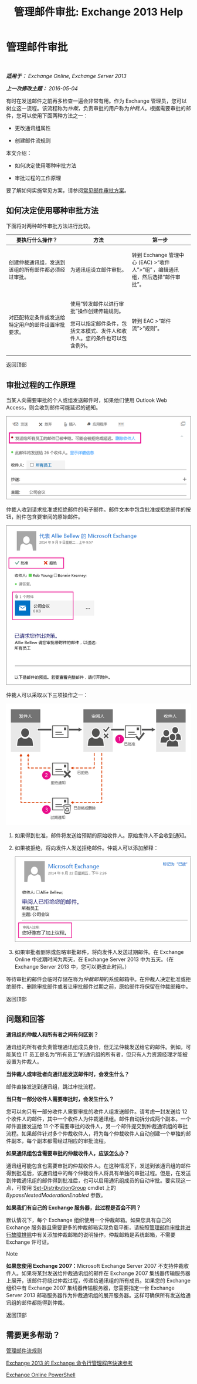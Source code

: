 ﻿---
title: '管理邮件审批: Exchange 2013 Help'
TOCTitle: 管理邮件审批
ms:assetid: 43a89f71-8002-4cb0-b3c8-1c2b2597f227
ms:mtpsurl: https://technet.microsoft.com/zh-cn/library/Dd297936(v=EXCHG.150)
ms:contentKeyID: 50490388
ms.date: 01/11/2018
mtps_version: v=EXCHG.150
ms.translationtype: HT
---

# 管理邮件审批

 

_**适用于：** Exchange Online, Exchange Server 2013_

_**上一次修改主题：** 2016-05-04_

有时在发送邮件之前再多检查一遍会非常有用。作为 Exchange 管理员，您可以树立这一流程。该流程称为*仲裁*，负责审批的用户称为*仲裁人*。根据需要审批的邮件，您可以使用下面两种方法之一：

  - 更改通讯组属性

  - 创建邮件流规则

本文介绍：

  - 如何决定使用哪种审批方法

  - 审批过程的工作原理

要了解如何实施常见方案，请参阅[常见邮件审批方案](common-message-approval-scenarios-exchange-2013-help.md)。

## 如何决定使用哪种审批方法

下面将对两种邮件审批方法进行比较。


<table>
<colgroup>
<col style="width: 33%" />
<col style="width: 33%" />
<col style="width: 33%" />
</colgroup>
<thead>
<tr class="header">
<th>要执行什么操作？</th>
<th>方法</th>
<th>第一步</th>
</tr>
</thead>
<tbody>
<tr class="odd">
<td><p>创建仲裁通讯组，发送到该组的所有邮件都必须经过审批。</p></td>
<td><p>为通讯组设立邮件审批。</p></td>
<td><p>转到 Exchange 管理中心 (EAC) &gt;“收件人”&gt;“组” ，编辑通讯组，然后选择“邮件审批”。</p></td>
</tr>
<tr class="even">
<td><p>对匹配特定条件或发送给特定用户的邮件设置审批要求。</p></td>
<td><p>使用“转发邮件以进行审批”操作创建传输规则。</p>
<p>您可以指定邮件条件，包括文本模式、发件人和收件人。您的条件也可以包含例外。</p></td>
<td><p>转到 EAC &gt;“邮件流”&gt;“规则”。</p></td>
</tr>
</tbody>
</table>


返回顶部

## 审批过程的工作原理

当某人向需要审批的个人或组发送邮件时，如果他们使用 Outlook Web Access，则会收到邮件可能延迟的通知。

![显示邮件审批通知的邮件](images/Dd297936.80e2e5f1-0a1e-4c37-9076-794581155405(EXCHG.150).png "显示邮件审批通知的邮件")

仲裁人收到请求批准或拒绝邮件的电子邮件。邮件文本中包含批准或拒绝邮件的按钮，附件包含要审阅的原始邮件。

![审批请求邮件，包括附件](images/Dd297936.bf517f5a-b10e-40df-a48a-403b395b5962(EXCHG.150).png "审批请求邮件，包括附件")

仲裁人可以采取以下三项操作之一：

![显示邮件审批选项的工作流](images/Dd297936.dc7a6ca9-c67d-487a-8713-4d628e07f4b3(EXCHG.150).png "显示邮件审批选项的工作流")

1.  如果得到批准，邮件将发送给预期的原始收件人。原始发件人不会收到通知。

2.  如果被拒绝，将向发件人发送拒绝邮件。仲裁人可以添加解释：
    
    ![拒绝通知，包含审阅人的注释](images/Dd297936.a663d36a-c67d-4155-b8f6-4b5dc8e105d9(EXCHG.150).png "拒绝通知，包含审阅人的注释")  

3.  如果审批者删除或忽略审批邮件，将向发件人发送过期邮件。在 Exchange Online 中过期时间为两天，在 Exchange Server 2013 中为五天。（在 Exchange Server 2013 中，您可以更改此时间。）

等待审批的邮件会临时存储在称为*仲裁邮箱*的系统邮箱中。在仲裁人决定批准或拒绝邮件、删除审批邮件或者让审批邮件过期之前，原始邮件将保留在仲裁邮箱中。

返回顶部

## 问题和回答

**通讯组的仲裁人和所有者之间有何区别？**

通讯组的所有者负责管理通讯组成员身份，但无法仲裁发送给它的邮件。例如，可能某位 IT 员工是名为“所有员工”的通讯组的所有者，但只有人力资源经理才能被设置为仲裁人。

**当仲裁人或审批者向通讯组发送邮件时，会发生什么？**

邮件直接发送到通讯组，跳过审批流程。

**当只有一部分收件人需要审批时，会发生什么？**

您可以向只有一部分收件人需要审批的收件人组发送邮件。请考虑一封发送给 12 个收件人的邮件，其中一个收件人为仲裁通讯组。邮件自动拆分成两个副本。一个邮件直接发送给 11 个不需要审批的收件人，另一个邮件提交到仲裁通讯组的审批流程。如果邮件针对多个仲裁收件人，将为每个仲裁收件人自动创建一个单独的邮件副本，每个副本都需经过相应的审批流程。

**如果通讯组包含需要审批的仲裁收件人，应该怎么办？**

通讯组可能包含也需要审批的仲裁收件人。在这种情况下，发送到该通讯组的邮件得到批准后，该通讯组中的每个仲裁收件人将具有单独的审批过程。但是，在发送到仲裁通讯组的邮件得到批准后，也可以启用通讯组成员的自动审批。要实现这一点，可使用 [Set-DistributionGroup](https://technet.microsoft.com/zh-cn/library/bb124955\(v=exchg.150\)) cmdlet 上的 *BypassNestedModerationEnabled* 参数。

**如果我们有自己的 Exchange 服务器，此过程是否会不同？**

默认情况下，每个 Exchange 组织使用一个仲裁邮箱。如果您具有自己的 Exchange 服务器且需要更多的仲裁邮箱实现负载平衡，请按照[管理邮件审批并进行故障排除](manage-and-troubleshoot-message-approval-exchange-2013-help.md)中有关添加仲裁邮箱的说明操作。仲裁邮箱是系统邮箱，不需要 Exchange 许可证。

> [!NOTE]  
> <strong>如果您使用 Exchange 2007：</strong>Microsoft Exchange Server 2007 不支持仲裁收件人。如果将某封发送给仲裁通讯组的邮件在 Exchange 2007 集线器传输服务器上展开，该邮件将绕过仲裁过程，传递给通讯组的所有成员。如果您的 Exchange 组织中有 Exchange 2007 集线器传输服务器，您需要指定一台 Exchange Server 2013 邮箱服务器作为仲裁通讯组的展开服务器。这样可确保所有发送给通讯组的邮件都能得到仲裁。


返回顶部

## 需要更多帮助？

[管理邮件流规则](manage-mail-flow-rules-exchange-2013-help.md)

[Exchange 2013 的 Exchange 命令行管理程序快速参考](exchange-management-shell-quick-reference-for-exchange-2013-exchange-2013-help.md)

[Exchange Online PowerShell](https://technet.microsoft.com/zh-cn/library/jj200677\(v=exchg.150\))

